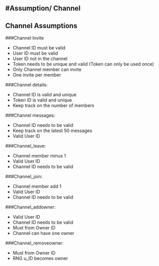 #Assumption/ Channel
---
## Channel Assumptions
###Channel Invite
- Channel ID must be valid
- User ID must be valid
- User ID not in the channel
- Token needs to be unique and valid (Token can only be used once)
- Only Channel member can invite
- One invite per member

###Channel details:
- Channel ID is valid and unique
- Token ID is valid and unique
- Keep track on the number of members

###Channel messages:
- Channel ID needs to be valid
- Keep track on the latest 50 messages
- Valid User ID

###Channel_leave:
- Channel member minus 1
-  Valid User ID
- Channel ID needs to be valid

###Channel_join:    
- Channel member add 1
- Valid User ID
- Channel ID needs to be valid

###Channel_addowner:
- Valid User ID
- Channel ID needs to be valid
- Must from Owner ID
- Channel can have one owner

###Channel_removeowner:
- Must from Owner ID
- RNG u_ID becomes owner
